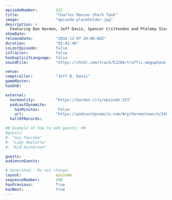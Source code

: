 ```yaml
---
episodeNumber:        223
title:                "Charles Manson Shark Tank"
image:                "episode-placeholder.jpg"
description: >
  Featuring Dan Harmon, Jeff Davis, Spencer Crittenden and Ptolemy Slocum.
showDate:             
releaseDate:          "2016-12-07 20:08:00Z"
duration:             "02:02:46"
isLostEpisode:        false
isTrailer:            false
hasExplicitLanguage:  false
soundFile:            "https://chtbl.com/track/E2288/traffic.megaphone.fm/STA7831819096.mp3?updated=1596675652"

venue:                
comptroller:          "Jeff B. Davis"
gameMaster:           
hasDnD:               

external:
  harmonCity:         "https://harmon.city/episode-223"
  podcastDynamite:
    hasMinutes:        False
    url:              "https://podcastdynamite.com/#/p/Harmontown/e/240/223"
  hallOfRecords:      

## Example of how to add guests: ##
#guests:
#- "Guy Pancake"
#- "Lady Omelette"
#- "Kid Hashbrown"

guests:
audienceGuests:

# Generated.  Do not change:
layout:               episode
sequenceNumber:       240
hasPrevious:          True
hasNext:              True
---
```


<!-- The episode description will be rendered here -->
<!-- Add your content below here -->

